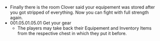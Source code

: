 - Finally there is the room Clover said your equipement was stored after you got stripped of everything. Now you can fight with full strength again.
- 001.05.01.05.01 Get your gear
	- The players may take back their Equipement and Inventory Items from the respective chest in which they put it before.